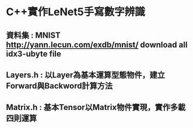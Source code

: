 # C++實作LeNet5手寫數字辨識
## 資料集 : MNIST http://yann.lecun.com/exdb/mnist/ download all idx3-ubyte file
## Layers.h : 以Layer為基本運算型態物件，建立Forward與Backword計算方法</br>
## Matrix.h : 基本Tensor以Matrix物件實現，實作多載四則運算




  
  
